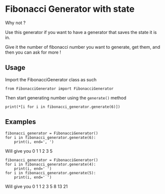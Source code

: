 # Fibonacci Generator with state
Why not ?

Use this generator if you want to have a generator that saves the state it is in.

Give it the number of fibonacci number you want to generate, get them, and then you can ask for more !

## Usage
Import the FibonacciGenerator class as such
```
from FibonacciGenerator import FibonacciGenerator
```
Then start generating number using the `generate()` method
```
print(*[i for i in fibonacci_generator.generate(6)])
```

## Examples
```
fibonacci_generator = FibonacciGenerator()
for i in fibonacci_generator.generate(6):
    print(i, end=', ')
```
Will give you 0 1 1 2 3 5

```
fibonacci_generator = FibonacciGenerator()
for i in fibonacci_generator.generate(4):
    print(i, end=' ')
for i in fibonacci_generator.generate(5):
    print(i, end=' ')
```
Will give you 0 1 1 2 3 5 8 13 21